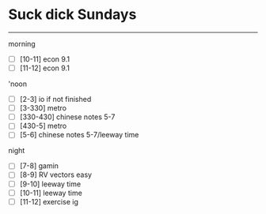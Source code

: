 # Suck dick Sundays
---
morning
- [ ] [10-11] econ 9.1
- [ ] [11-12] econ 9.1

'noon
- [ ] [2-3] io if not finished
- [ ] [3-330] metro
- [ ] [330-430] chinese notes 5-7
- [ ] [430-5] metro
- [ ] [5-6] chinese notes 5-7/leeway time

night
- [ ] [7-8] gamin
- [ ] [8-9] RV vectors easy
- [ ] [9-10] leeway time
- [ ] [10-11] leeway time
- [ ] [11-12] exercise ig